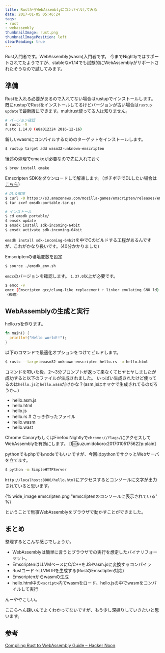 ```yaml
---
title: RustからWebAssemblyにコンパイルしてみる
date: 2017-01-05 05:46:24
tags:
- rust
- webassembly
thumbnailImage: rust.png
thumbnailImagePosition: left
clearReading: true
---
```


Rust入門者です。WebAssembly(wasm)入門者です。
今までNightlyではサポートされてたようですが、stableなv1.14でも試験的にWebAssemblyがサポートされたそうなので試してみます。

<!-- more -->

## 準備

Rustを入れる必要があるので入れてない場合はrustupでインストールします。<br>
既にrustupでRustをインストールしてるけどバージョンが古い場合は`rustup update`で最新版にできます。multirust使ってる人は知りません。

```sh
# バージョン確認
$ rustc -V
rustc 1.14.0 (e8a012324 2016-12-16)
```

新しいwasmにコンパイルするためのターゲットをインストールします。
```sh
$ rustup target add wasm32-unknown-emscripten
```

後述の処理でcmakeが必要なので先に入れておく
```sh
$ brew install cmake
```

Emscripten SDKをダウンロードして解凍します。（ポチポチでDLしたい場合は[こちら](http://kripken.github.io/emscripten-site/docs/getting_started/downloads.html#download-and-install)）
```sh
# DL＆解凍
$ curl -O https://s3.amazonaws.com/mozilla-games/emscripten/releases/emsdk-portable.tar.gz
$ tar zxvf emsdk-portable.tar.gz

# インストール
$ cd emsdk_portable/
$ emsdk update
$ emsdk install sdk-incoming-64bit
$ emsdk activate sdk-incoming-64bit
```

`emsdk install sdk-incoming-64bit`を中でCのビルドする工程があるんですが、これがかなり長いです。(40分かかりました)

Emscriptenの環境変数を設定
```sh
$ source ./emsdk_env.sh
```

`emcc`のバージョンを確認します。
`1.37.0`以上が必要です。
```sh
$ emcc -v
emcc (Emscripten gcc/clang-like replacement + linker emulating GNU ld) 1.37.1
（後略）
```

## WebAssemblyの生成と実行

hello.rsを作ります。
```rust hello.rs
fn main() {
  println!("Hello world!!");
}
```

以下のコマンドで最適化オプションをつけてビルドします。
```sh
$ rustc --target=wasm32-unknown-emscripten hello.rs -o hello.html
```

コマンドを叩いた後、2〜3分プロンプトが返って来なくてヒヤヒヤしましたが成功すると以下のファイルが生成されました。
いっぱい生成されたけど使ってるのは`hello.js`と`hello.wasm`だけかな？(asm.jsはオマケで生成されてるのだろうか…)

- hello.asm.js
- hello.html
- hello.js
- hello.rs # さっき作ったファイル
- hello.wasm
- hello.wast

Chrome CanaryもしくはFirefox Nightlyで`chrome://flags/`にアクセスしてWebAssemblyを有効にします。
[f:id:suzumidokoro:20170105175622p:plain]


pythonでもphpでもnodeでもいいですが、今回はpythonでサクッとWebサーバを立てます。
```sh
$ python -m SimpleHTTPServer
```

`http://localhost:8000/hello.html`にアクセスするとコンソールに文字が出力されていると思います。

{% wide_image emscripten.png "emscriptenのコンソールに表示されている" %}

ということで無事WebAssemblyをブラウザで動かすことができました。

## まとめ

整理するとこんな感じでしょうか。

- WebAssemblyは簡単に言うとブラウザでの実行を想定したバイナリフォーマット。
- EmscriptenはLLVMベースにC/C++をJSやasm.jsに変換するコンパイラ
- Rustコード→LLVM IRを生成する(RustのEmsctipten対応)
- Emscriptenからwasmの生成
- hello.html中の`<script>`内でwasmをロード、hello.jsの中でwasmをコンパイルして実行

んーややこしい。

ここらへん疎いんでよくわかってないですが、もう少し深掘りしていきたいと思います。


## 参考
[Compiling Rust to WebAssembly Guide – Hacker Noon](https://medium.com/@chicoxyzzy/compiling-rust-to-webassembly-guide-411066a69fde#.ww7iitlup)

